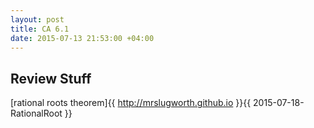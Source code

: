```yaml
---
layout: post
title: CA 6.1
date: 2015-07-13 21:53:00 +04:00
---
```


Review Stuff
------------------------------

[rational roots theorem]{{ http://mrslugworth.github.io }}{{ 2015-07-18-RationalRoot }}
